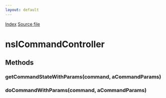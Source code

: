 ```yaml
---
layout: default
---
```

<div id='links'><a href="../index.html">Index</a>
<a href="http://dxr.mozilla.org/mozilla-central/source/dom/xul/nsIController.idl">Source file</a>
</div>

# nsICommandController #

## Methods ##

### getCommandStateWithParams(command, aCommandParams) ###

### doCommandWithParams(command, aCommandParams) ###
